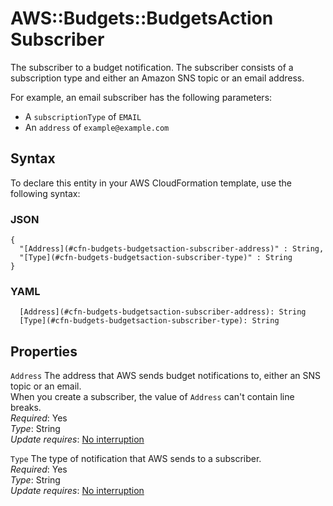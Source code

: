 # AWS::Budgets::BudgetsAction Subscriber<a name="aws-properties-budgets-budgetsaction-subscriber"></a>

The subscriber to a budget notification\. The subscriber consists of a subscription type and either an Amazon SNS topic or an email address\.

For example, an email subscriber has the following parameters:
+ A `subscriptionType` of `EMAIL` 
+ An `address` of `example@example.com` 

## Syntax<a name="aws-properties-budgets-budgetsaction-subscriber-syntax"></a>

To declare this entity in your AWS CloudFormation template, use the following syntax:

### JSON<a name="aws-properties-budgets-budgetsaction-subscriber-syntax.json"></a>

```
{
  "[Address](#cfn-budgets-budgetsaction-subscriber-address)" : String,
  "[Type](#cfn-budgets-budgetsaction-subscriber-type)" : String
}
```

### YAML<a name="aws-properties-budgets-budgetsaction-subscriber-syntax.yaml"></a>

```
  [Address](#cfn-budgets-budgetsaction-subscriber-address): String
  [Type](#cfn-budgets-budgetsaction-subscriber-type): String
```

## Properties<a name="aws-properties-budgets-budgetsaction-subscriber-properties"></a>

`Address`  <a name="cfn-budgets-budgetsaction-subscriber-address"></a>
The address that AWS sends budget notifications to, either an SNS topic or an email\.  
When you create a subscriber, the value of `Address` can't contain line breaks\.  
*Required*: Yes  
*Type*: String  
*Update requires*: [No interruption](https://docs.aws.amazon.com/AWSCloudFormation/latest/UserGuide/using-cfn-updating-stacks-update-behaviors.html#update-no-interrupt)

`Type`  <a name="cfn-budgets-budgetsaction-subscriber-type"></a>
The type of notification that AWS sends to a subscriber\.  
*Required*: Yes  
*Type*: String  
*Update requires*: [No interruption](https://docs.aws.amazon.com/AWSCloudFormation/latest/UserGuide/using-cfn-updating-stacks-update-behaviors.html#update-no-interrupt)